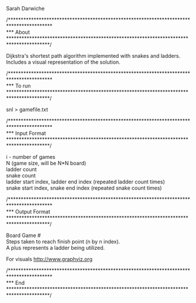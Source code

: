 Sarah Darwiche

/***************************************************************************************** <br>*** About</br>
 ****************************************************************************************/

Dijkstra's shortest path algorithm implemented with snakes and ladders.
<br> Includes a visual representation of the solution. </br>


/***************************************************************************************** <br>*** To run </br>
 ****************************************************************************************/
 
snl > gamefile.txt 

/***************************************************************************************** <br>*** Input Format</br>
 ****************************************************************************************/

i - number of games
<br>N (game size, will be N*N board) </br>
ladder count 
<br>snake count </br>
ladder start index, ladder end index (repeated ladder count times) </br>
snake start index, snake end index (repeated snake count times) </br>

/***************************************************************************************** <br>*** Output Format</br>
 ****************************************************************************************/

Board Game #
<br>Steps taken to reach finish point (n by n index).</br>
A plus represents a ladder being utilized.

For visuals
http://www.graphviz.org

/***************************************************************************************** <br>*** End </br>
 ****************************************************************************************/



